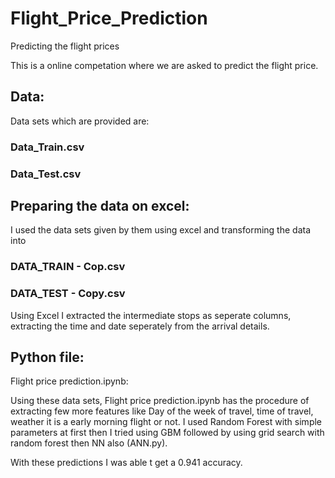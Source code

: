 # Flight_Price_Prediction
Predicting the flight prices


This is a online competation where we are asked to predict the flight price.

## Data:
Data sets which are provided are:
### Data_Train.csv
### Data_Test.csv

## Preparing the data on excel:
I used the data sets given by them using excel and transforming the data into 
### DATA_TRAIN - Cop.csv
### DATA_TEST - Copy.csv

Using Excel I extracted the intermediate stops as seperate columns, extracting the time and date seperately from the arrival details.

## Python file:

Flight price prediction.ipynb:

Using these data sets, Flight price prediction.ipynb has the procedure of extracting few more features like Day of the week of travel, time of travel, weather it is a early morning flight or not.
I used Random Forest with simple parameters at first then I tried using GBM followed by using grid search with random forest then NN also (ANN.py).

With these predictions I was able t get a 0.941 accuracy. 
